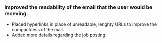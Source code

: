 
<h3>Improved the readability of the email that the user would be receving.</h3>
<ul>
<li> Placed hyperlinks in place of unreadable, lenghty URLs to improve the compactness of the mail. </li>
<li> Added more details regarding the job posting.</li>
</ul>
